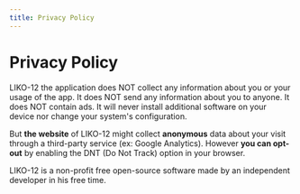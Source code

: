 ```yaml
---
title: Privacy Policy
---
```


# Privacy Policy

LIKO-12 the application does NOT collect any information about you or your usage of the app.
It does NOT send any information about you to anyone. It does NOT contain ads.
It will never install additional software on your device nor change your system's configuration.

But **the website** of LIKO-12 might collect **anonymous** data about your visit through a third-party service (ex: Google Analytics).
However **you can opt-out** by enabling the DNT (Do Not Track) option in your browser.

LIKO-12 is a non-profit free open-source software made by an independent developer in his free time.
